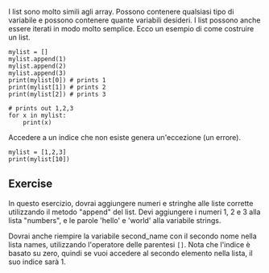 I list sono molto simili agli array. Possono contenere qualsiasi tipo di variabile e possono contenere quante variabili desideri. I list possono anche essere iterati in modo molto semplice. Ecco un esempio di come costruire un list.

    mylist = []
    mylist.append(1)
    mylist.append(2)
    mylist.append(3)
    print(mylist[0]) # prints 1
    print(mylist[1]) # prints 2
    print(mylist[2]) # prints 3

    # prints out 1,2,3
    for x in mylist:
        print(x)

Accedere a un indice che non esiste genera un'eccezione (un errore).

    mylist = [1,2,3]
    print(mylist[10])

Exercise
--------

In questo esercizio, dovrai aggiungere numeri e stringhe alle liste corrette utilizzando il metodo "append" del list. Devi aggiungere i numeri 1, 2 e 3 alla lista "numbers", e le parole 'hello' e 'world' alla variabile strings.

Dovrai anche riempire la variabile second_name con il secondo nome nella lista names, utilizzando l'operatore delle parentesi `[]`. Nota che l'indice è basato su zero, quindi se vuoi accedere al secondo elemento nella lista, il suo indice sarà 1.